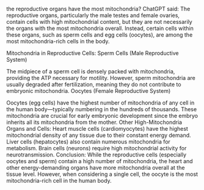 the reproductive organs have the most mitochondria?
ChatGPT said:
The reproductive organs, particularly the male testes and female ovaries, contain cells with high mitochondrial content, but they are not necessarily the organs with the most mitochondria overall. Instead, certain cells within these organs, such as sperm cells and egg cells (oocytes), are among the most mitochondria-rich cells in the body.

Mitochondria in Reproductive Cells:
Sperm Cells (Male Reproductive System)

The midpiece of a sperm cell is densely packed with mitochondria, providing the ATP necessary for motility.
However, sperm mitochondria are usually degraded after fertilization, meaning they do not contribute to embryonic mitochondria.
Oocytes (Female Reproductive System)

Oocytes (egg cells) have the highest number of mitochondria of any cell in the human body—typically numbering in the hundreds of thousands.
These mitochondria are crucial for early embryonic development since the embryo inherits all its mitochondria from the mother.
Other High-Mitochondria Organs and Cells:
Heart muscle cells (cardiomyocytes) have the highest mitochondrial density of any tissue due to their constant energy demand.
Liver cells (hepatocytes) also contain numerous mitochondria for metabolism.
Brain cells (neurons) require high mitochondrial activity for neurotransmission.
Conclusion:
While the reproductive cells (especially oocytes and sperm) contain a high number of mitochondria, the heart and other energy-demanding organs have more mitochondria overall at the tissue level. However, when considering a single cell, the oocyte is the most mitochondria-rich cell in the human body.
